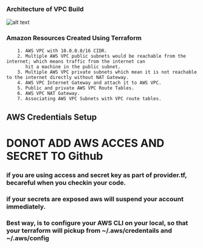 ### Architecture of VPC Build
![alt text](./images/]/architecture.png?raw=true)
### Amazon Resources Created Using Terraform
        1. AWS VPC with 10.0.0.0/16 CIDR.
        2. Multiple AWS VPC public subnets would be reachable from the internet; which means traffic from the internet can 
           hit a machine in the public subnet.
        3. Multiple AWS VPC private subnets which mean it is not reachable to the internet directly without NAT Gateway.
        4. AWS VPC Internet Gateway and attach it to AWS VPC.
        5. Public and private AWS VPC Route Tables.
        6. AWS VPC NAT Gateway.
        7. Associating AWS VPC Subnets with VPC route tables.

## AWS Credentials Setup
# DONOT ADD AWS ACCES AND SECRET TO Github 
###  if you are using access and secret key as part of provider.tf, becareful when you checkin your code.
### if your secrets are exposed aws will suspend your account immediately.

### Best way, is to configure your AWS CLI on your local, so that your terraform will pickup from ~/.aws/credentails and ~/.aws/config
